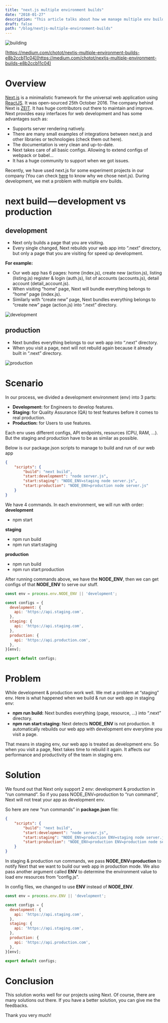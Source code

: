 ```yaml
---
title: "next.js multiple environment builds"
date: "2018-01-27"
description: "This article talks about how we manage multiple env builds using nextjs."
draft: false
path: "/blog/nextjs-multiple-environment-builds"
---
```


![building](https://cdn-images-1.medium.com/max/800/1*qFOpudaR2zUk_lS8Xa526A.jpeg "building")

[https://medium.com/chotot/nextjs-multiple-environment-builds-e8b2ccb11c04](https://medium.com/chotot/nextjs-multiple-environment-builds-e8b2ccb11c04)


# Overview

[Next.js](https://github.com/zeit/next.js/) is a minimalistic framework for the universal web application using [ReactJS](https://reactjs.org/). It was open-sourced 25th October 2016. The company behind Next is [ZEIT](https://zeit.co/). It has huge contributors out there to maintain and improve. Next provides easy interfaces for web development and has some advantages such as:
- Supports server rendering natively.
- There are many small examples of integrations between next.js and other libraries or technologies (check them out here).
- The documentation is very clean and up-to-date.
- Next takes care of all basic configs. Allowing to extend configs of webpack or babel…
- It has a huge community to support when we got issues.

Recently, we have used next.js for some experiment projects in our company (You can check [here](https://codeburst.io/next-js-at-chotot-ca9c1520f436) to know why we chose next.js). During development, we met a problem with multiple env builds.

# next build — development vs production

## development

- Next only builds a page that you are visiting.
- Every single changed, Next rebuilds your web app into “.next” directory, but only a page that you are visiting for speed up development.

**For example:**

- Our web app has 6 pages: home (index.js), create new (action.js), listing (listing.js) register & login (auth.js), list of accounts (accounts.js), detail account (detail_account.js).
- When visiting “home” page, Next will bundle everything belongs to “home” page (index.js).
- Similarly with “create new” page, Next bundles everything belongs to “create new” page (action.js) into “.next” directory.

![development](https://cdn-images-1.medium.com/max/1600/0*IIR-nu76WmDWbIw2. "Development")

## production
- Next bundles everything belongs to our web app into “.next” directory.
- When you visit a page, next will not rebuild again because it already built in “.next” directory.

![production](https://cdn-images-1.medium.com/max/1600/0*iZ1gcg7x4tFG4peM. "Production")

# Scenario

In our process, we divided a development environment (env) into 3 parts:
- **Development:** for Engineers to develop features.
- **Staging:** for Quality Assurance (QA) to test features before it comes to real production.
- **Production:** for Users to use features.

Each env uses different configs, API endpoints, resources (CPU, RAM, …). But the staging and production have to be as similar as possible.

Below is our package.json scripts to manage to build and run of our web app

```json
{
    "scripts": {
        "build": "next build",
        "start:development": "node server.js",
        "start:staging": "NODE_ENV=staging node server.js",
        "start:production": "NODE_ENV=production node server.js"
    }
}
```

We have 4 commands. In each environment, we will run with order:
**development**
- npm start

**staging**
- npm run build
- npm run start:staging

**production**
- npm run build
- npm run start:production

After running commands above, we have the **NODE_ENV**, then we can get configs of that **NODE_ENV** to serve our stuff.

```js
const env = process.env.NODE_ENV || 'development';

const configs = {
  development: {
    api: 'https://api.staging.com',
  },
  staging: {
    api: 'https://api.staging.com',
  },
  production: {
    api: 'https://api.production.com',
  },
}[env];

export default configs;
```

# Problem

While development & production work well. We met a problem at “staging” env. Here is what happened when we build & run our web app in staging env:

- **npm run build:** Next bundles everything (page, resource, …) into “.next” directory.
- **npm run start:staging:** Next detects **NODE_ENV** is not production. It automatically rebuilds our web app with development env everytime you visit a page.

That means in staging env, our web app is treated as development env. So when you visit a page, Next takes time to rebuild it again. It affects our performance and productivity of the team in staging env.

# Solution

We found out that Next only support 2 env: development & production in “run command”. So if you pass NODE_ENV=production to “run command”, Next will not treat your app as development env.

So here are new “run commands” in **package.json** file:

```json
{
    "scripts": {
        "build": "next build",
        "start:development": "node server.js",
        "start:staging": "NODE_ENV=production ENV=staging node server.js",
        "start:production": "NODE_ENV=production ENV=production node server.js"
    }
}
```

In staging & production run commands, we pass **NODE_ENV=production** to notify Next that we want to build our web app in production mode. We also pass another argument called **ENV** to determine the environment value to load env resources from “config.js”.

In config files, we changed to use **ENV** instead of **NODE_ENV**.

```js
const env = process.env.ENV || 'development';

const configs = {
  development: {
    api: 'https://api.staging.com',
  },
  staging: {
    api: 'https://api.staging.com',
  },
  production: {
    api: 'https://api.production.com',
  },
}[env];

export default configs;
```

# Conclusion

This solution works well for our projects using Next. Of course, there are many solutions out there. If you have a better solution, you can give me the feedbacks.

Thank you very much!


